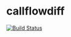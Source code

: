# callflowdiff
[![Build Status](https://travis-ci.org/stephengroat/callflowdiff.svg?branch=master)](https://travis-ci.org/stephengroat/callflowdiff)
